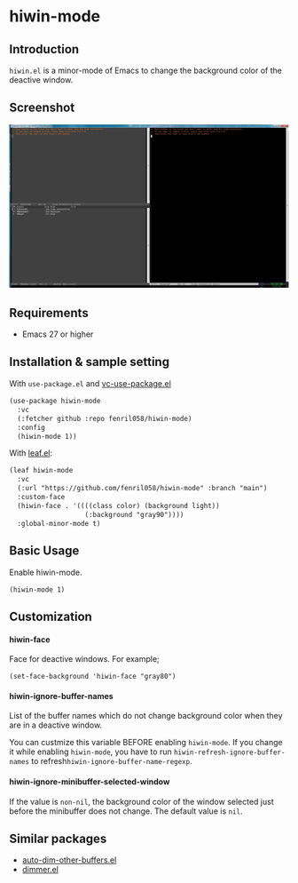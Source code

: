# hiwin-mode

## Introduction

`hiwin.el` is a minor-mode of Emacs to change the background color of
the deactive window.

## Screenshot

![hiwin.JPG](image/hiwin.JPG)

## Requirements

- Emacs 27 or higher

## Installation & sample setting

With `use-package.el` and [vc-use-package.el](https://github.com/slotThe/vc-use-package)
```emacs-lisp
(use-package hiwin-mode
  :vc
  (:fetcher github :repo fenril058/hiwin-mode)
  :config
  (hiwin-mode 1))
```

With [leaf.el](https://github.com/conao3/leaf.el):
```emacs-lisp
(leaf hiwin-mode
  :vc
  (:url "https://github.com/fenril058/hiwin-mode" :branch "main")
  :custom-face
  (hiwin-face . '((((class color) (background light))
                   (:background "gray90"))))
  :global-minor-mode t)
```


## Basic Usage

Enable hiwin-mode.
```emacs-lisp
(hiwin-mode 1)
```

## Customization

#### hiwin-face

Face for deactive windows. For example;
```
(set-face-background 'hiwin-face "gray80")
```

#### hiwin-ignore-buffer-names

List of the buffer names which do not change background color when
they are in a deactive window.

You can custmize this variable BEFORE enabling `hiwin-mode`. If you
change it while enabling `hiwin-mode`, you have to run
`hiwin-refresh-ignore-buffer-names` to
refresh`hiwin-ignore-buffer-name-regexp`.

#### hiwin-ignore-minibuffer-selected-window

If the value is `non-nil`, the background color of the window selected
just before the minibuffer does not change. The default value is `nil`.

## Similar packages

- [auto-dim-other-buffers.el](https://github.com/mina86/auto-dim-other-buffers.el)
- [dimmer.el](https://github.com/gonewest818/dimmer.el)

